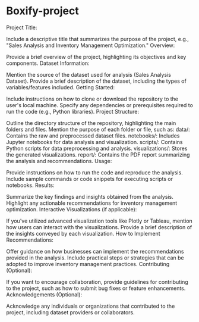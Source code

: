 # Boxify-project

Project Title:

Include a descriptive title that summarizes the purpose of the project, e.g., "Sales Analysis and Inventory Management Optimization."
Overview:

Provide a brief overview of the project, highlighting its objectives and key components.
Dataset Information:

Mention the source of the dataset used for analysis (Sales Analysis Dataset).
Provide a brief description of the dataset, including the types of variables/features included.
Getting Started:

Include instructions on how to clone or download the repository to the user's local machine.
Specify any dependencies or prerequisites required to run the code (e.g., Python libraries).
Project Structure:

Outline the directory structure of the repository, highlighting the main folders and files.
Mention the purpose of each folder or file, such as:
data/: Contains the raw and preprocessed dataset files.
notebooks/: Includes Jupyter notebooks for data analysis and visualization.
scripts/: Contains Python scripts for data preprocessing and analysis.
visualizations/: Stores the generated visualizations.
report/: Contains the PDF report summarizing the analysis and recommendations.
Usage:

Provide instructions on how to run the code and reproduce the analysis.
Include sample commands or code snippets for executing scripts or notebooks.
Results:

Summarize the key findings and insights obtained from the analysis.
Highlight any actionable recommendations for inventory management optimization.
Interactive Visualizations (if applicable):

If you've utilized advanced visualization tools like Plotly or Tableau, mention how users can interact with the visualizations.
Provide a brief description of the insights conveyed by each visualization.
How to Implement Recommendations:

Offer guidance on how businesses can implement the recommendations provided in the analysis.
Include practical steps or strategies that can be adopted to improve inventory management practices.
Contributing (Optional):

If you want to encourage collaboration, provide guidelines for contributing to the project, such as how to submit bug fixes or feature enhancements.
Acknowledgements (Optional):

Acknowledge any individuals or organizations that contributed to the project, including dataset providers or collaborators.
